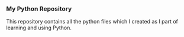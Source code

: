 ### My Python Repository

This repository contains all the python files which I created as I part of learning and using Python.
